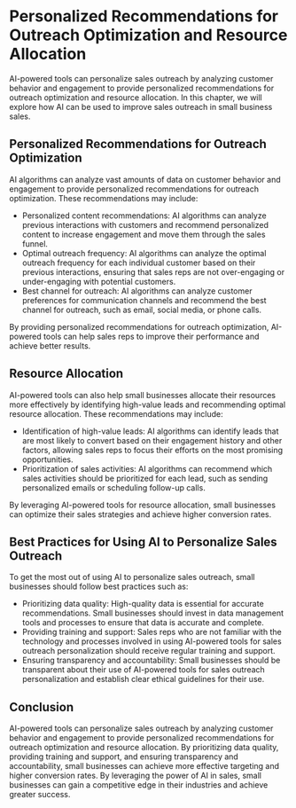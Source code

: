 Personalized Recommendations for Outreach Optimization and Resource Allocation
===============================================================================================================================

AI-powered tools can personalize sales outreach by analyzing customer behavior and engagement to provide personalized recommendations for outreach optimization and resource allocation. In this chapter, we will explore how AI can be used to improve sales outreach in small business sales.

Personalized Recommendations for Outreach Optimization
------------------------------------------------------

AI algorithms can analyze vast amounts of data on customer behavior and engagement to provide personalized recommendations for outreach optimization. These recommendations may include:

* Personalized content recommendations: AI algorithms can analyze previous interactions with customers and recommend personalized content to increase engagement and move them through the sales funnel.
* Optimal outreach frequency: AI algorithms can analyze the optimal outreach frequency for each individual customer based on their previous interactions, ensuring that sales reps are not over-engaging or under-engaging with potential customers.
* Best channel for outreach: AI algorithms can analyze customer preferences for communication channels and recommend the best channel for outreach, such as email, social media, or phone calls.

By providing personalized recommendations for outreach optimization, AI-powered tools can help sales reps to improve their performance and achieve better results.

Resource Allocation
-------------------

AI-powered tools can also help small businesses allocate their resources more effectively by identifying high-value leads and recommending optimal resource allocation. These recommendations may include:

* Identification of high-value leads: AI algorithms can identify leads that are most likely to convert based on their engagement history and other factors, allowing sales reps to focus their efforts on the most promising opportunities.
* Prioritization of sales activities: AI algorithms can recommend which sales activities should be prioritized for each lead, such as sending personalized emails or scheduling follow-up calls.

By leveraging AI-powered tools for resource allocation, small businesses can optimize their sales strategies and achieve higher conversion rates.

Best Practices for Using AI to Personalize Sales Outreach
---------------------------------------------------------

To get the most out of using AI to personalize sales outreach, small businesses should follow best practices such as:

* Prioritizing data quality: High-quality data is essential for accurate recommendations. Small businesses should invest in data management tools and processes to ensure that data is accurate and complete.
* Providing training and support: Sales reps who are not familiar with the technology and processes involved in using AI-powered tools for sales outreach personalization should receive regular training and support.
* Ensuring transparency and accountability: Small businesses should be transparent about their use of AI-powered tools for sales outreach personalization and establish clear ethical guidelines for their use.

Conclusion
----------

AI-powered tools can personalize sales outreach by analyzing customer behavior and engagement to provide personalized recommendations for outreach optimization and resource allocation. By prioritizing data quality, providing training and support, and ensuring transparency and accountability, small businesses can achieve more effective targeting and higher conversion rates. By leveraging the power of AI in sales, small businesses can gain a competitive edge in their industries and achieve greater success.

